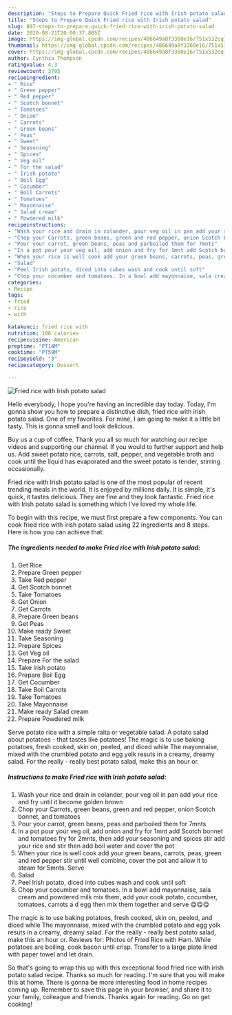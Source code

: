 ```yaml
---
description: "Steps to Prepare Quick Fried rice with Irish potato salad"
title: "Steps to Prepare Quick Fried rice with Irish potato salad"
slug: 897-steps-to-prepare-quick-fried-rice-with-irish-potato-salad
date: 2020-08-21T20:00:37.805Z
image: https://img-global.cpcdn.com/recipes/486649a8f3360e16/751x532cq70/fried-rice-with-irish-potato-salad-recipe-main-photo.jpg
thumbnail: https://img-global.cpcdn.com/recipes/486649a8f3360e16/751x532cq70/fried-rice-with-irish-potato-salad-recipe-main-photo.jpg
cover: https://img-global.cpcdn.com/recipes/486649a8f3360e16/751x532cq70/fried-rice-with-irish-potato-salad-recipe-main-photo.jpg
author: Cynthia Thompson
ratingvalue: 4.3
reviewcount: 3705
recipeingredient:
- " Rice"
- " Green pepper"
- " Red pepper"
- " Scotch bonnet"
- " Tomatoes"
- " Onion"
- " Carrots"
- " Green beans"
- " Peas"
- " Sweet"
- " Seasoning"
- " Spices"
- " Veg oil"
- " For the salad"
- " Irish potato"
- " Boil Egg"
- " Cocumber"
- " Boil Carrots"
- " Tomatoes"
- " Mayonnaise"
- " Salad cream"
- " Powdered milk"
recipeinstructions:
- "Wash your rice and drain in colander, pour veg oil in pan add your rice and fry until it become golden brown"
- "Chop your Carrots, green beans, green and red pepper, onion Scotch bonnet, and tomatoes"
- "Pour your carrot, green beans, peas and parboiled them for 7mnts"
- "In a pot pour your veg oil, add onion and fry for 1mnt add Scotch bonnet and tomatoes fry for 2mnts, then add your seasoning and spices stir add your rice and stir then add boil water and cover the pot"
- "When your rice is well cook add your green beans, carrots, peas, green and red pepper stir until well combine, cover the pot and allow it to steam for 5mnts. Serve"
- "Salad"
- "Peel Irish potato, diced into cubes wash and cook until soft"
- "Chop your cocumber and tomatoes. In a bowl add mayonnaise, sala cream and powdered milk mix them, add your cook potato, cocumber, tomatoes, carrots a d egg then mix them together and serve 😋😋😋"
categories:
- Recipe
tags:
- fried
- rice
- with

katakunci: fried rice with 
nutrition: 106 calories
recipecuisine: American
preptime: "PT14M"
cooktime: "PT59M"
recipeyield: "3"
recipecategory: Dessert

---
```



![Fried rice with Irish potato salad](https://img-global.cpcdn.com/recipes/486649a8f3360e16/751x532cq70/fried-rice-with-irish-potato-salad-recipe-main-photo.jpg)

Hello everybody, I hope you're having an incredible day today. Today, I'm gonna show you how to prepare a distinctive dish, fried rice with irish potato salad. One of my favorites. For mine, I am going to make it a little bit tasty. This is gonna smell and look delicious.

Buy us a cup of coffee. Thank you all so much for watching our recipe videos and supporting our channel. If you would to further support and help us. Add sweet potato rice, carrots, salt, pepper, and vegetable broth and cook until the liquid has evaporated and the sweet potato is tender, stirring occasionally.

Fried rice with Irish potato salad is one of the most popular of recent trending meals in the world. It is enjoyed by millions daily. It is simple, it's quick, it tastes delicious. They are fine and they look fantastic. Fried rice with Irish potato salad is something which I've loved my whole life.


To begin with this recipe, we must first prepare a few components. You can cook fried rice with irish potato salad using 22 ingredients and 8 steps. Here is how you can achieve that.

<!--inarticleads1-->

##### The ingredients needed to make Fried rice with Irish potato salad:

1. Get  Rice
1. Prepare  Green pepper
1. Take  Red pepper
1. Get  Scotch bonnet
1. Take  Tomatoes
1. Get  Onion
1. Get  Carrots
1. Prepare  Green beans
1. Get  Peas
1. Make ready  Sweet
1. Take  Seasoning
1. Prepare  Spices
1. Get  Veg oil
1. Prepare  For the salad
1. Take  Irish potato
1. Prepare  Boil Egg
1. Get  Cocumber
1. Take  Boil Carrots
1. Take  Tomatoes
1. Take  Mayonnaise
1. Make ready  Salad cream
1. Prepare  Powdered milk


Serve potato rice with a simple raita or vegetable salad. A potato salad about potatoes - that tastes like potatoes! The magic is to use baking potatoes, fresh cooked, skin on, peeled, and diced while The mayonnaise, mixed with the crumbled potato and egg yolk resuts in a creamy, dreamy salad. For the really - really best potato salad, make this an hour or. 

<!--inarticleads2-->

##### Instructions to make Fried rice with Irish potato salad:

1. Wash your rice and drain in colander, pour veg oil in pan add your rice and fry until it become golden brown
1. Chop your Carrots, green beans, green and red pepper, onion Scotch bonnet, and tomatoes
1. Pour your carrot, green beans, peas and parboiled them for 7mnts
1. In a pot pour your veg oil, add onion and fry for 1mnt add Scotch bonnet and tomatoes fry for 2mnts, then add your seasoning and spices stir add your rice and stir then add boil water and cover the pot
1. When your rice is well cook add your green beans, carrots, peas, green and red pepper stir until well combine, cover the pot and allow it to steam for 5mnts. Serve
1. Salad
1. Peel Irish potato, diced into cubes wash and cook until soft
1. Chop your cocumber and tomatoes. In a bowl add mayonnaise, sala cream and powdered milk mix them, add your cook potato, cocumber, tomatoes, carrots a d egg then mix them together and serve 😋😋😋


The magic is to use baking potatoes, fresh cooked, skin on, peeled, and diced while The mayonnaise, mixed with the crumbled potato and egg yolk resuts in a creamy, dreamy salad. For the really - really best potato salad, make this an hour or. Reviews for: Photos of Fried Rice with Ham. While potatoes are boiling, cook bacon until crisp. Transfer to a large plate lined with paper towel and let drain. 

So that's going to wrap this up with this exceptional food fried rice with irish potato salad recipe. Thanks so much for reading. I'm sure that you will make this at home. There is gonna be more interesting food in home recipes coming up. Remember to save this page in your browser, and share it to your family, colleague and friends. Thanks again for reading. Go on get cooking!
